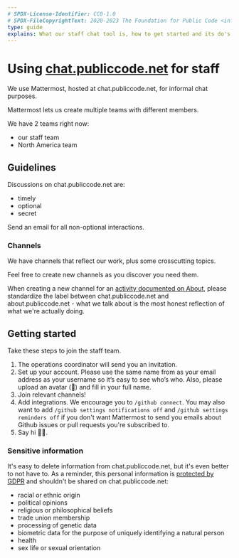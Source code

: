 ```yaml
---
# SPDX-License-Identifier: CC0-1.0
# SPDX-FileCopyrightText: 2020-2023 The Foundation for Public Code <info@publiccode.net>
type: guide
explains: What our staff chat tool is, how to get started and its do's and don'ts
---
```


# Using [chat.publiccode.net](https://chat.publiccode.net/) for staff

We use Mattermost, hosted at chat.publiccode.net, for informal chat purposes.

Mattermost lets us create multiple teams with different members.

We have 2 teams right now:

* our staff team
* North America team

## Guidelines

Discussions on chat.publiccode.net are:

* timely
* optional
* secret

Send an email for all non-optional interactions.

### Channels

We have channels that reflect our work, plus some crosscutting topics.

Feel free to create new channels as you discover you need them.

When creating a new channel for an [activity documented on About](../index.md), please standardize the label between chat.publiccode.net and about.publiccode.net - what we talk about is the most honest reflection of what we're actually doing.

## Getting started

Take these steps to join the staff team.

1. The operations coordinator will send you an invitation.
2. Set up your account.
  Please use the same name from as your email address as your username so it’s easy to see who’s who.
  Also, please upload an avatar (👹) and fill in your full name.
3. Join relevant channels!
4. Add integrations.
  We encourage you to `/github connect`.
  You may also want to add `/github settings notifications off` and `/github settings reminders off` if you don't want Mattermost to send you emails about Github issues or pull requests you're subscribed to.
5. Say hi 👋👋.

### Sensitive information

It's easy to delete information from chat.publiccode.net, but it's even better to not have to.
As a reminder, this personal information is [protected by GDPR](https://ec.europa.eu/info/law/law-topic/data-protection/reform/rights-citizens/how-my-personal-data-protected/how-data-my-religious-beliefs-sexual-orientation-health-political-views-protected_en) and shouldn't be shared on chat.publiccode.net:

* racial or ethnic origin
* political opinions
* religious or philosophical beliefs
* trade union membership
* processing of genetic data
* biometric data for the purpose of uniquely identifying a natural person
* health
* sex life or sexual orientation
